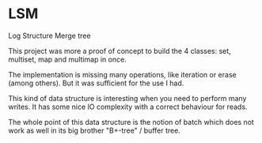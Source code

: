 # LSM
Log Structure Merge tree

This project was more a proof of concept to build the 4 classes:
set, multiset, map and multimap in once.

The implementation is missing many operations, like iteration or erase (among others).
But it was sufficient for the use I had.

This kind of data structure is interesting when you need to perform many writes.
It has some nice IO complexity with a correct behaviour for reads.

The whole point of this data structure is the notion of batch which does not work
as well in its big brother "B+-tree" / buffer tree.
